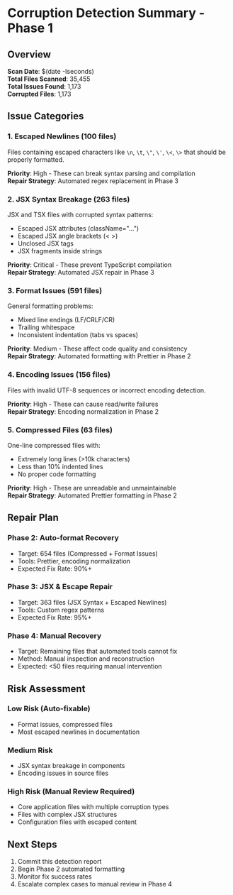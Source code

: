 # Corruption Detection Summary - Phase 1

## Overview
**Scan Date**: $(date -Iseconds)  
**Total Files Scanned**: 35,455  
**Total Issues Found**: 1,173  
**Corrupted Files**: 1,173  

## Issue Categories

### 1. Escaped Newlines (100 files)
Files containing escaped characters like `\n`, `\t`, `\"`, `\'`, `\<`, `\>` that should be properly formatted.

**Priority**: High - These can break syntax parsing and compilation  
**Repair Strategy**: Automated regex replacement in Phase 3

### 2. JSX Syntax Breakage (263 files)  
JSX and TSX files with corrupted syntax patterns:
- Escaped JSX attributes (className=\"...\")
- Escaped JSX angle brackets (\< \>)
- Unclosed JSX tags
- JSX fragments inside strings

**Priority**: Critical - These prevent TypeScript compilation  
**Repair Strategy**: Automated JSX repair in Phase 3

### 3. Format Issues (591 files)
General formatting problems:
- Mixed line endings (LF/CRLF/CR)
- Trailing whitespace
- Inconsistent indentation (tabs vs spaces)

**Priority**: Medium - These affect code quality and consistency  
**Repair Strategy**: Automated formatting with Prettier in Phase 2

### 4. Encoding Issues (156 files)
Files with invalid UTF-8 sequences or incorrect encoding detection.

**Priority**: High - These can cause read/write failures  
**Repair Strategy**: Encoding normalization in Phase 2

### 5. Compressed Files (63 files)
One-line compressed files with:
- Extremely long lines (>10k characters)  
- Less than 10% indented lines
- No proper code formatting

**Priority**: High - These are unreadable and unmaintainable  
**Repair Strategy**: Automated Prettier formatting in Phase 2

## Repair Plan

### Phase 2: Auto-format Recovery
- Target: 654 files (Compressed + Format Issues)  
- Tools: Prettier, encoding normalization
- Expected Fix Rate: 90%+

### Phase 3: JSX & Escape Repair  
- Target: 363 files (JSX Syntax + Escaped Newlines)
- Tools: Custom regex patterns
- Expected Fix Rate: 95%+

### Phase 4: Manual Recovery
- Target: Remaining files that automated tools cannot fix
- Method: Manual inspection and reconstruction
- Expected: <50 files requiring manual intervention

## Risk Assessment

### Low Risk (Auto-fixable)
- Format issues, compressed files
- Most escaped newlines in documentation

### Medium Risk  
- JSX syntax breakage in components
- Encoding issues in source files

### High Risk (Manual Review Required)
- Core application files with multiple corruption types
- Files with complex JSX structures
- Configuration files with escaped content

## Next Steps
1. Commit this detection report
2. Begin Phase 2 automated formatting
3. Monitor fix success rates
4. Escalate complex cases to manual review in Phase 4